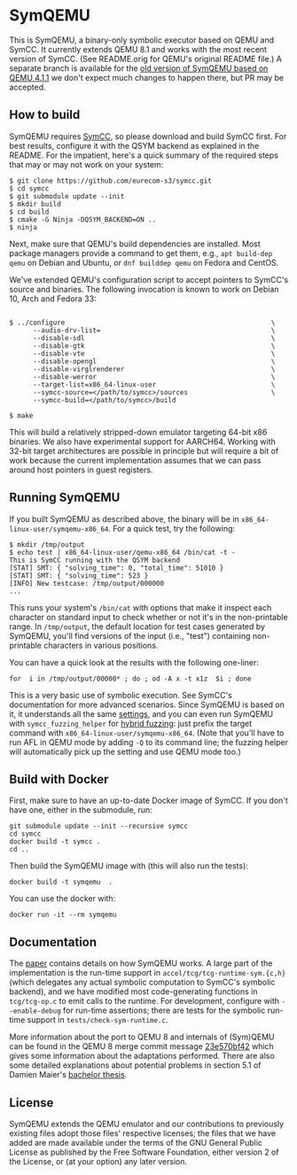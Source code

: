 # SymQEMU

This is SymQEMU, a binary-only symbolic executor based on QEMU and SymCC. It
currently extends QEMU 8.1 and works with the most recent version of SymCC.
(See README.orig for QEMU's original README file.)
A separate branch is available for the [old version of SymQEMU based on QEMU 4.1.1](https://github.com/eurecom-s3/symqemu/tree/4.1.1) we don't expect much 
changes to happen there, but PR may be accepted.

## How to build

SymQEMU requires [SymCC](https://github.com/eurecom-s3/symcc), so please
download and build SymCC first. For best results, configure it with the QSYM
backend as explained in the README. For the impatient, here's a quick summary of
the required steps that may or may not work on your system:

``` shell
$ git clone https://github.com/eurecom-s3/symcc.git
$ cd symcc
$ git submodule update --init
$ mkdir build
$ cd build
$ cmake -G Ninja -DQSYM_BACKEND=ON ..
$ ninja
```

Next, make sure that QEMU's build dependencies are installed. Most package
managers provide a command to get them, e.g., `apt build-dep qemu` on Debian and
Ubuntu, or `dnf builddep qemu` on Fedora and CentOS.

We've extended QEMU's configuration script to accept pointers to SymCC's source
and binaries. The following invocation is known to work on Debian 10, Arch and
Fedora 33:

``` shell

$ ../configure                                                    \
      --audio-drv-list=                                           \
      --disable-sdl                                               \
      --disable-gtk                                               \
      --disable-vte                                               \
      --disable-opengl                                            \
      --disable-virglrenderer                                     \
      --disable-werror                                            \
      --target-list=x86_64-linux-user                             \
      --symcc-source=</path/to/symcc>/sources                     \
      --symcc-build=</path/to/symcc>/build

$ make
```

This will build a relatively stripped-down emulator targeting 64-bit x86
binaries. We also have experimental support for AARCH64. Working with 32-bit
target architectures are possible in principle but will require a bit of work
because the current implementation assumes that we can pass around host pointers
in guest registers.

## Running SymQEMU

If you built SymQEMU as described above, the binary will be in
`x86_64-linux-user/symqemu-x86_64`. For a quick test, try the following:

``` shell
$ mkdir /tmp/output
$ echo test | x86_64-linux-user/qemu-x86_64 /bin/cat -t -
This is SymCC running with the QSYM backend
[STAT] SMT: { "solving_time": 0, "total_time": 51010 }
[STAT] SMT: { "solving_time": 523 }
[INFO] New testcase: /tmp/output/000000
...
```

This runs your system's `/bin/cat` with options that make it inspect each
character on standard input to check whether or not it's in the non-printable
range. In `/tmp/output`, the default location for test cases generated by
SymQEMU, you'll find versions of the input (i.e., "test") containing
non-printable characters in various positions.

You can have a quick look at the results with the following one-liner:
``` shell
for  i in /tmp/output/00000* ; do ; od -A x -t x1z  $i ; done
```

This is a very basic use of symbolic execution. See SymCC's documentation for
more advanced scenarios. Since SymQEMU is based on it, it understands all the
same
[settings](https://github.com/eurecom-s3/symcc/blob/master/docs/Configuration.txt),
and you can even run SymQEMU with `symcc_fuzzing_helper` for [hybrid fuzzing](https://github.com/eurecom-s3/symcc/blob/master/docs/Fuzzing.txt): just
prefix the target command with `x86_64-linux-user/symqemu-x86_64`. (Note that
you'll have to run AFL in QEMU mode by adding `-Q` to its command line; the
fuzzing helper will automatically pick up the setting and use QEMU mode too.)

## Build with Docker
First, make sure to have an up-to-date Docker image of SymCC. If you
don't have one, either in the submodule, run:

``` shell
git submodule update --init --recursive symcc
cd symcc
docker build -t symcc .
cd ..
```

Then build the SymQEMU image with (this will also run the tests):
```shell
docker build -t symqemu  .
```

You can use the docker with:
```shell
docker run -it --rm symqemu
```

## Documentation

The [paper](http://www.s3.eurecom.fr/tools/symbolic_execution/symqemu.html)
contains details on how SymQEMU works. A large part of the implementation is the
run-time support in `accel/tcg/tcg-runtime-sym.{c,h}` (which delegates any
actual symbolic computation to SymCC's symbolic backend), and we have modified
most code-generating functions in `tcg/tcg-op.c` to emit calls to the runtime.
For development, configure with `--enable-debug` for run-time assertions; there
are tests for the symbolic run-time support in `tests/check-sym-runtime.c`.

More information about the port to QEMU 8 and internals of (Sym)QEMU
can be found in the QEMU 8 merge commit message
[23e570bf42](https://github.com/eurecom-s3/symqemu/commit/23e570bf42531bcac66a54283eafd4c9c233891a) which
gives some information about the adaptations performed. There are also
some detailed explanations about potential problems in section 5.1 of
Damien Maier's [bachelor
thesis](https://dmaier.ch/bachelor-thesis.pdf).

## License

SymQEMU extends the QEMU emulator and our contributions to previously existing
files adopt those files' respective licenses; the files that we have added are
made available under the terms of the GNU General Public License as published by
the Free Software Foundation, either version 2 of the License, or (at your
option) any later version.
